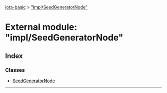 [iota-basic](../README.md) > ["impl/SeedGeneratorNode"](../modules/_impl_seedgeneratornode_.md)



# External module: "impl/SeedGeneratorNode"

## Index

### Classes

* [SeedGeneratorNode](../classes/_impl_seedgeneratornode_.seedgeneratornode.md)



---
